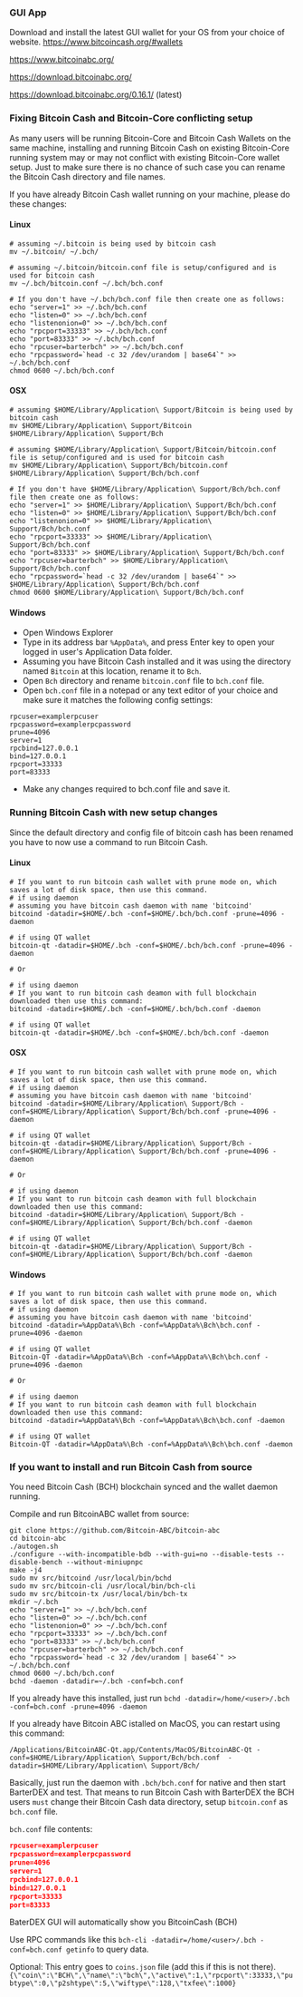 ### GUI App
Download and install the latest GUI wallet for your OS from your choice of website.
https://www.bitcoincash.org/#wallets

https://www.bitcoinabc.org/

https://download.bitcoinabc.org/

https://download.bitcoinabc.org/0.16.1/ (latest)

### Fixing Bitcoin Cash and Bitcoin-Core conflicting setup

As many users will be running Bitcoin-Core and Bitcoin Cash Wallets on the same machine, installing and running Bitcoin Cash on existing Bitcoin-Core running system may or may not conflict with existing Bitcoin-Core wallet setup. Just to make sure there is no chance of such case you can rename the Bitcoin Cash directory and file names.

If you have already Bitcoin Cash wallet running on your machine, please do these changes:

#### Linux
```shell
# assuming ~/.bitcoin is being used by bitcoin cash
mv ~/.bitcoin/ ~/.bch/

# assuming ~/.bitcoin/bitcoin.conf file is setup/configured and is used for bitcoin cash
mv ~/.bch/bitcoin.conf ~/.bch/bch.conf

# If you don't have ~/.bch/bch.conf file then create one as follows:
echo "server=1" >> ~/.bch/bch.conf
echo "listen=0" >> ~/.bch/bch.conf
echo "listenonion=0" >> ~/.bch/bch.conf
echo "rpcport=33333" >> ~/.bch/bch.conf
echo "port=83333" >> ~/.bch/bch.conf
echo "rpcuser=barterbch" >> ~/.bch/bch.conf
echo "rpcpassword=`head -c 32 /dev/urandom | base64`" >> ~/.bch/bch.conf
chmod 0600 ~/.bch/bch.conf
```

#### OSX
```shell
# assuming $HOME/Library/Application\ Support/Bitcoin is being used by bitcoin cash
mv $HOME/Library/Application\ Support/Bitcoin $HOME/Library/Application\ Support/Bch

# assuming $HOME/Library/Application\ Support/Bitcoin/bitcoin.conf file is setup/configured and is used for bitcoin cash
mv $HOME/Library/Application\ Support/Bch/bitcoin.conf $HOME/Library/Application\ Support/Bch/bch.conf

# If you don't have $HOME/Library/Application\ Support/Bch/bch.conf file then create one as follows:
echo "server=1" >> $HOME/Library/Application\ Support/Bch/bch.conf
echo "listen=0" >> $HOME/Library/Application\ Support/Bch/bch.conf
echo "listenonion=0" >> $HOME/Library/Application\ Support/Bch/bch.conf
echo "rpcport=33333" >> $HOME/Library/Application\ Support/Bch/bch.conf
echo "port=83333" >> $HOME/Library/Application\ Support/Bch/bch.conf
echo "rpcuser=barterbch" >> $HOME/Library/Application\ Support/Bch/bch.conf
echo "rpcpassword=`head -c 32 /dev/urandom | base64`" >> $HOME/Library/Application\ Support/Bch/bch.conf
chmod 0600 $HOME/Library/Application\ Support/Bch/bch.conf
```

#### Windows
- Open Windows Explorer
- Type in its address bar `%AppData%`, and press Enter key to open your logged in user's Application Data folder.
- Assuming you have Bitcoin Cash installed and it was using the directory named `Bitcoin` at this location, rename it to `Bch`.
- Open `Bch` directory and rename `bitcoin.conf` file to `bch.conf` file.
- Open `bch.conf` file in a notepad or any text editor of your choice and make sure it matches the following config settings:

```shell
rpcuser=examplerpcuser
rpcpassword=examplerpcpassword
prune=4096
server=1
rpcbind=127.0.0.1
bind=127.0.0.1
rpcport=33333
port=83333
```

- Make any changes required to bch.conf file and save it.


### Running Bitcoin Cash with new setup changes
Since the default directory and config file of bitcoin cash has been renamed you have to now use a command to run Bitcoin Cash.

#### Linux
```shell
# If you want to run bitcoin cash wallet with prune mode on, which saves a lot of disk space, then use this command.
# if using daemon
# assuming you have bitcoin cash daemon with name 'bitcoind'
bitcoind -datadir=$HOME/.bch -conf=$HOME/.bch/bch.conf -prune=4096 -daemon

# if using QT wallet
bitcoin-qt -datadir=$HOME/.bch -conf=$HOME/.bch/bch.conf -prune=4096 -daemon

# Or

# if using daemon
# If you want to run bitcoin cash deamon with full blockchain downloaded then use this command:
bitcoind -datadir=$HOME/.bch -conf=$HOME/.bch/bch.conf -daemon

# if using QT wallet
bitcoin-qt -datadir=$HOME/.bch -conf=$HOME/.bch/bch.conf -daemon
```

#### OSX
```shell
# If you want to run bitcoin cash wallet with prune mode on, which saves a lot of disk space, then use this command.
# if using daemon
# assuming you have bitcoin cash daemon with name 'bitcoind'
bitcoind -datadir=$HOME/Library/Application\ Support/Bch -conf=$HOME/Library/Application\ Support/Bch/bch.conf -prune=4096 -daemon

# if using QT wallet
bitcoin-qt -datadir=$HOME/Library/Application\ Support/Bch -conf=$HOME/Library/Application\ Support/Bch/bch.conf -prune=4096 -daemon

# Or

# if using daemon
# If you want to run bitcoin cash deamon with full blockchain downloaded then use this command:
bitcoind -datadir=$HOME/Library/Application\ Support/Bch -conf=$HOME/Library/Application\ Support/Bch/bch.conf -daemon

# if using QT wallet
bitcoin-qt -datadir=$HOME/Library/Application\ Support/Bch -conf=$HOME/Library/Application\ Support/Bch/bch.conf -daemon
```

#### Windows
```shell
# If you want to run bitcoin cash wallet with prune mode on, which saves a lot of disk space, then use this command.
# if using daemon
# assuming you have bitcoin cash daemon with name 'bitcoind'
bitcoind -datadir=%AppData%\Bch -conf=%AppData%\Bch\bch.conf -prune=4096 -daemon

# if using QT wallet
Bitcoin-QT -datadir=%AppData%\Bch -conf=%AppData%\Bch\bch.conf -prune=4096 -daemon

# Or

# if using daemon
# If you want to run bitcoin cash deamon with full blockchain downloaded then use this command:
bitcoind -datadir=%AppData%\Bch -conf=%AppData%\Bch\bch.conf -daemon

# if using QT wallet
Bitcoin-QT -datadir=%AppData%\Bch -conf=%AppData%\Bch\bch.conf -daemon
```

### If you want to install and run Bitcoin Cash from source

You need Bitcoin Cash (BCH) blockchain synced and the wallet daemon running.

Compile and run BitcoinABC wallet from source:

```shell
git clone https://github.com/Bitcoin-ABC/bitcoin-abc
cd bitcoin-abc
./autogen.sh
./configure --with-incompatible-bdb --with-gui=no --disable-tests --disable-bench --without-miniupnpc
make -j4
sudo mv src/bitcoind /usr/local/bin/bchd
sudo mv src/bitcoin-cli /usr/local/bin/bch-cli
sudo mv src/bitcoin-tx /usr/local/bin/bch-tx
mkdir ~/.bch
echo "server=1" >> ~/.bch/bch.conf
echo "listen=0" >> ~/.bch/bch.conf
echo "listenonion=0" >> ~/.bch/bch.conf
echo "rpcport=33333" >> ~/.bch/bch.conf
echo "port=83333" >> ~/.bch/bch.conf
echo "rpcuser=barterbch" >> ~/.bch/bch.conf
echo "rpcpassword=`head -c 32 /dev/urandom | base64`" >> ~/.bch/bch.conf
chmod 0600 ~/.bch/bch.conf
bchd -daemon -datadir=~/.bch -conf=bch.conf
```

If you already have this installed, just run `bchd -datadir=/home/<user>/.bch -conf=bch.conf -prune=4096 -daemon`

If you already have Bitcoin ABC istalled on MacOS, you can restart using this command:
```shell
/Applications/BitcoinABC-Qt.app/Contents/MacOS/BitcoinABC-Qt -conf=$HOME/Library/Application\ Support/Bch/bch.conf  -datadir=$HOME/Library/Application\ Support/Bch/
```

Basically, just run the daemon with `.bch/bch.conf` for native and then start BarterDEX and test. That means to run Bitcoin Cash with BarterDEX the BCH users `must` change their Bitcoin Cash data directory, setup `bitcoin.conf` as `bch.conf` file.

`bch.conf` file contents:
```JSON
rpcuser=examplerpcuser
rpcpassword=examplerpcpassword
prune=4096
server=1
rpcbind=127.0.0.1
bind=127.0.0.1
rpcport=33333
port=83333
```

BaterDEX GUI will automatically show you BitcoinCash (BCH)

Use RPC commands like this `bch-cli -datadir=/home/<user>/.bch -conf=bch.conf getinfo` to query data.

Optional: This entry goes to `coins.json` file (add this if this is not there).
`{\"coin\":\"BCH\",\"name\":\"bch\",\"active\":1,\"rpcport\":33333,\"pubtype\":0,\"p2shtype\":5,\"wiftype\":128,\"txfee\":1000}`
